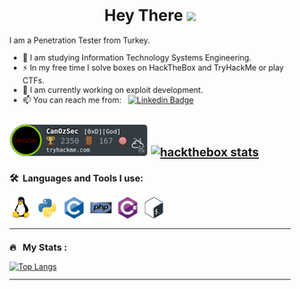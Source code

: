 <p align="center">
<h1 align="center">Hey There <img src="https://media.giphy.com/media/hvRJCLFzcasrR4ia7z/giphy.gif" width="40"></h1>


I am a Penetration Tester from Turkey.

- 🌱 I am studying Information Technology Systems Engineering.
- ⚡ In my free time I solve boxes on HackTheBox and TryHackMe or play CTFs.
- 🔭 I am currently working on exploit development.
- 📫 You can reach me from: &nbsp; [![Linkedin Badge](https://img.shields.io/badge/-CanOzSec-blue?style=flat&logo=Linkedin&logoColor=white)](https://www.linkedin.com/in/CanOzSec)

[![tryhackme stats](https://raw.githubusercontent.com/CanOzSec/CanOzSec/master/assets/thm_propic.png)](https://tryhackme.com/p/CanOzSec)
[![hackthebox stats](https://www.hackthebox.com/badge/image/1059085)](https://app.hackthebox.com/users/1059085)
---

### 🛠 &nbsp;Languages and Tools I use:

<p>
<img src="https://github.com/devicons/devicon/blob/master/icons/linux/linux-original.svg" title="Linux" alt="Linux" width="40" height="40"/>&nbsp;
<img src="https://github.com/devicons/devicon/blob/master/icons/python/python-original.svg" title="Python" alt="Python" width="40" height="40"/>&nbsp;
<img src="https://github.com/devicons/devicon/blob/master/icons/c/c-original.svg" title="C" alt="C" width="40" height="40"/>&nbsp;
<img src="https://github.com/devicons/devicon/blob/master/icons/php/php-original.svg" title="PHP" alt="PHP" width="40" height="40"/>&nbsp;
<img src="https://github.com/devicons/devicon/blob/master/icons/csharp/csharp-original.svg" title="C#" alt="C#" width="40" height="40"/>&nbsp;
<img src="https://github.com/devicons/devicon/blob/master/icons/bash/bash-original.svg" title="Bash" alt="Bash" width="40" height="40"/>&nbsp;
</p>


---

### 🔥 &nbsp; My Stats :
[![Top Langs](https://github-readme-stats.vercel.app/api/top-langs/?username=CanOzSec&layout=compact&theme=vision-friendly-dark)](https://github.com/anuraghazra/github-readme-stats)

---
